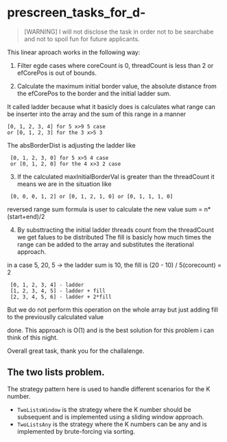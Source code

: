 # prescreen_tasks_for_d-

> [WARNING]
> I will not disclose the task in order not to be searchabe and not to spoil fun for future applicants.

 This linear aproach works in the following way:
 
 1. Filter egde cases where coreCount is 0, threadCount is less than 2 or efCorePos is out of bounds.
 
 2. Calculate the maximum initial border value,
 the absolute distance from the efCorePos to the border
 and the initial ladder sum.
 
 It called ladder because what it basicly does is calculates what range can be inserter into the array
 and the sum of this range in a manner 
 ```
 [0, 1, 2, 3, 4] for 5 x>9 5 case 
 or [0, 1, 2, 3] for the 3 x>5 3
 ```
 The absBorderDist is adjusting the ladder like
```
 [0, 1, 2, 3, 0] for 5 x>5 4 case
 or [0, 1, 2, 0] for the 4 x>3 2 case
```
 
 3. If the calculated maxInitialBorderVal is greater than the threadCount it means we are in the situation like
```
 [0, 0, 0, 1, 2] or [0, 1, 2, 1, 0] or [0, 1, 1, 1, 0]
```
 reversed range sum formula is user to calculate the new value sum = n*(start+end)/2
 
 4. By substtracting the initial ladder threads count from the threadCount we get falues to be distributed
 The fill is basicly how much times the range can be added to the array and substitutes the iterational approach.
 
 in a case 5, 20, 5 -> the ladder sum is 10, the fill is (20 - 10) / 5(corecount) = 2
```
 [0, 1, 2, 3, 4] - ladder
 [1, 2, 3, 4, 5] - ladder + fill
 [2, 3, 4, 5, 6] - ladder + 2*fill
```
 
 But we do not perform this operation on the whole array
 but just adding fill to the previouslly calculated value
 
 done.
 This approach is O(1) and is the best solution for this problem i can think of this night.
 
 Overall great task, thank you for the challalenge.

## The two lists problem.

The strategy pattern here is used to handle different scenarios for the K number. 

- `TwoListsWindow` is the strategy where the K number should be subsequent and is implemented using a sliding window approach.
- `TwoListsAny` is the strategy where the K numbers can be any and is implemented by brute-forcing via sorting.

